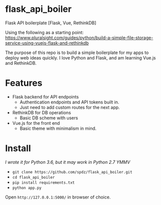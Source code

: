 # flask_api_boiler
Flask API boilerplate [Flask, Vue, RethinkDB]

Using the following as a starting point:
https://www.pluralsight.com/guides/python/build-a-simple-file-storage-service-using-vuejs-flask-and-rethinkdb

The purpose of this repo is to build a simple boilerplate for my apps to deploy web ideas quickly. I love Python and Flask, and am learning Vue.js and RethinkDB.

# Features
- Flask backend for API endpoints
    + Authentication endpoints and API tokens built in.
    + Just need to add custom routes for the next app.
- RethinkDB for DB operations
    + Basic DB scheme with users
- Vue.js for the front end
    + Basic theme with minimalism in mind.

# Install
_I wrote it for Python 3.6, but it may work in Python 2.7 YMMV_

- `git clone https://github.com/spdz/flask_api_boiler.git`
- `cd flask_api_boiler`
- `pip install requirements.txt`
- `python app.py`

Open `http://127.0.0.1:5000/` in browser of choice. 